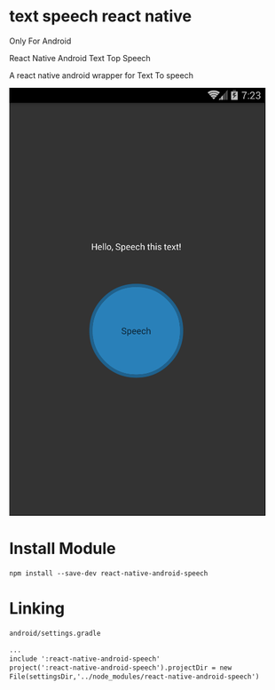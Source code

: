 # text speech react native

Only For Android

React Native Android Text Top Speech

A react native android wrapper for Text To speech


![alt text](https://raw.githubusercontent.com/arasemami/text-speech-react-native/master/src/img/bg.png "Text Speech React Native")

# Install Module

```
npm install --save-dev react-native-android-speech

```

# Linking

```
android/settings.gradle
```

```
...
include ':react-native-android-speech'
project(':react-native-android-speech').projectDir = new File(settingsDir,'../node_modules/react-native-android-speech')

```
